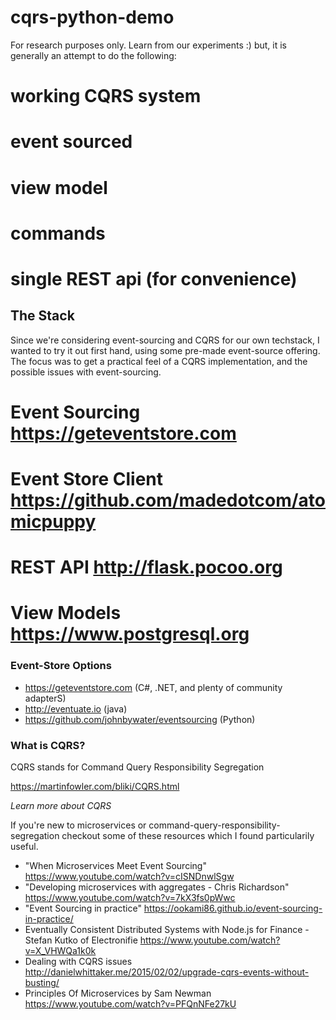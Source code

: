 # cqrs-python-demo
For research purposes only. Learn from our experiments :) but, it is generally an attempt to do the following:

# working CQRS system
# event sourced
# view model
# commands
# single REST api (for convenience)

## The Stack

Since we're considering event-sourcing and CQRS for our own techstack, I wanted to try it out first hand, using some pre-made event-source offering.
The focus was to get a practical feel of a CQRS implementation, and the possible issues with event-sourcing.

# Event Sourcing https://geteventstore.com
# Event Store Client https://github.com/madedotcom/atomicpuppy
# REST API http://flask.pocoo.org
# View Models https://www.postgresql.org

### Event-Store Options

* https://geteventstore.com (C#, .NET, and plenty of community adapterS)
* http://eventuate.io (java)
* https://github.com/johnbywater/eventsourcing (Python)

### What is CQRS?

CQRS stands for Command Query Responsibility Segregation

https://martinfowler.com/bliki/CQRS.html

*Learn more about CQRS*

If you're new to microservices or command-query-responsibility-segregation checkout some of these resources which I found particularily useful.

* "When Microservices Meet Event Sourcing" https://www.youtube.com/watch?v=cISNDnwlSgw
* "Developing microservices with aggregates - Chris Richardson" https://www.youtube.com/watch?v=7kX3fs0pWwc
* "Event Sourcing in practice" https://ookami86.github.io/event-sourcing-in-practice/
* Eventually Consistent Distributed Systems with Node.js for Finance - Stefan Kutko of Electronifie https://www.youtube.com/watch?v=X_VHWQa1k0k
* Dealing with CQRS issues http://danielwhittaker.me/2015/02/02/upgrade-cqrs-events-without-busting/
* Principles Of Microservices by Sam Newman https://www.youtube.com/watch?v=PFQnNFe27kU
